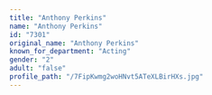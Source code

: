 ```yaml
---
title: "Anthony Perkins"
name: "Anthony Perkins"
id: "7301"
original_name: "Anthony Perkins"
known_for_department: "Acting"
gender: "2"
adult: "false"
profile_path: "/7FipKwmg2woHNvt5ATeXLBirHXs.jpg"
---
```

